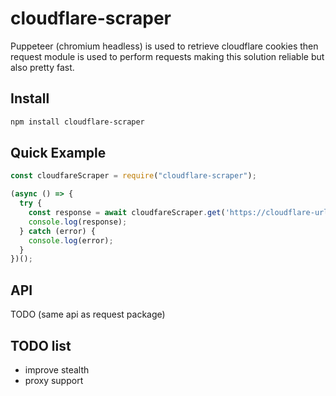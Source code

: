 # cloudflare-scraper

Puppeteer (chromium headless) is used to retrieve cloudflare cookies then request module is used to perform requests making this solution reliable but also pretty fast.

## Install

```bash
npm install cloudflare-scraper
```

## Quick Example

```js
const cloudfareScraper = require("cloudflare-scraper");

(async () => {
  try {
    const response = await cloudfareScraper.get('https://cloudflare-url.com');
    console.log(response);
  } catch (error) {
    console.log(error);
  }
})();
```

## API

TODO (same api as request package)

## TODO list

- improve stealth
- proxy support